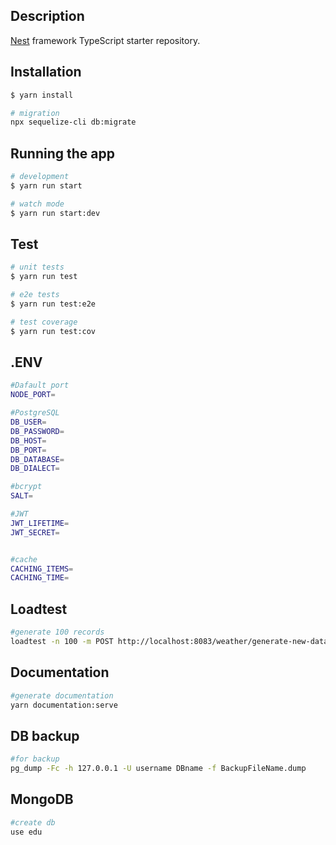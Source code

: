 ## Description

[Nest](https://github.com/nestjs/nest) framework TypeScript starter repository.

## Installation

```bash
$ yarn install

# migration
npx sequelize-cli db:migrate
```

## Running the app

```bash
# development
$ yarn run start

# watch mode
$ yarn run start:dev
```

## Test

```bash
# unit tests
$ yarn run test

# e2e tests
$ yarn run test:e2e

# test coverage
$ yarn run test:cov
```

## .ENV

```bash
#Dafault port
NODE_PORT=

#PostgreSQL
DB_USER=
DB_PASSWORD=
DB_HOST=
DB_PORT=
DB_DATABASE=
DB_DIALECT=

#bcrypt
SALT=

#JWT
JWT_LIFETIME=
JWT_SECRET=


#cache
CACHING_ITEMS=
CACHING_TIME=
```

## Loadtest

```bash
#generate 100 records
loadtest -n 100 -m POST http://localhost:8083/weather/generate-new-data
```

## Documentation

```bash
#generate documentation
yarn documentation:serve
```

## DB backup

```bash 
#for backup
pg_dump -Fc -h 127.0.0.1 -U username DBname -f BackupFileName.dump
```

## MongoDB

```bash 
#create db
use edu


```
